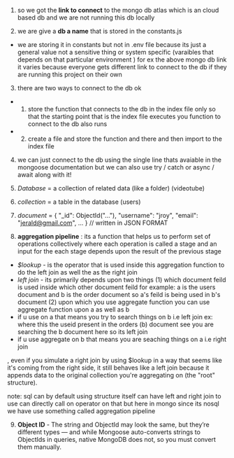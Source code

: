 1. so we got the **link to connect** to the mongo db atlas which is an cloud based db and we are not running this db locally 

2. we are give a **db a name** that is stored in the constants.js 
- we are storing it in constants but not in .env file because its just a general value not a sensitive thing or system specific (varaibles that depends on that particular environment ) for ex the above mongo db link it varies because everyone gets different link to connect to the db if they are running this project on their own 

3. there are two ways to connect to the db ok 
 - 1. store the function that connects to the db in the index file only so that the starting point that is the index file executes you function to connect to the db also runs
 - 2. create a file and store the function and there and then import to the index file 

 4. we can just connect to the db using the single line thats avaiable in the mongoose documentation but we can also use try / catch or async / await along with it!

 5. *Database* = a collection of related data (like a folder) (videotube)
   
6. *collection* = a table in the database (users)

7. *document* = {
  "_id": ObjectId("..."),
  "username": "jroy",
  "email": "jerald@gmail.com",
  ...
} // written in JSON FORMAT

8. **aggregation pipeline** : its a function that helps us to perform set of operations collectively where each operation is called a stage and an input for the each stage depends upon the result of the previous stage
- *$lookup* - is the operator that is used inside this aggregation function to do the left join as well the as the right join
- *left join* - its primarily depends upon two things
(1) which document feild is used inside which other document feild for example: a is the users document and b is the order document so a's feild is being used in b's document 
(2) upon which you use aggregate function you can use aggregate function upon a as well as b 
- if u use on a that means you try to search things on b i.e left join ex: where this the useid present in the orders (b) document see you are searching the b document here so its left join
- if u use aggregate on b that means you are seaching things on a i.e right join 

, even if you simulate a right join by using $lookup in a way that seems like it's coming from the right side, it still behaves like a left join because it appends data to the original collection you're aggregating on (the "root" structure).

note: sql can by default using structure itself can have left and right join to use can directly call on operator on that but here in mongo since its nosql we have use something called aggregation pipeline

9. **Object ID** - The string and ObjectId may look the same, but they’re different types — and while Mongoose auto-converts strings to ObjectIds in queries, native MongoDB does not, so you must convert them manually.
